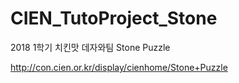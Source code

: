 # CIEN_TutoProject_Stone
2018 1학기 치킨맛 데자와팀
Stone Puzzle

http://con.cien.or.kr/display/cienhome/Stone+Puzzle
